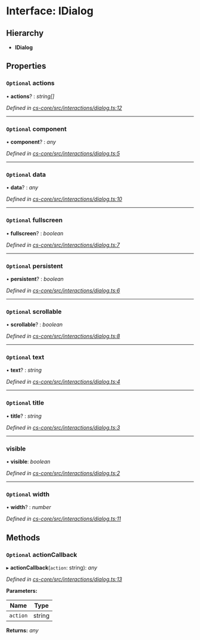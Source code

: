 # Interface: IDialog

## Hierarchy

* **IDialog**

## Properties

### `Optional` actions

• **actions**? : *string[]*

*Defined in [cs-core/src/interactions/dialog.ts:12](https://github.com/RichardHovenkamp/csnext/blob/6deb7f51/packages/cs-core/src/interactions/dialog.ts#L12)*

___

### `Optional` component

• **component**? : *any*

*Defined in [cs-core/src/interactions/dialog.ts:5](https://github.com/RichardHovenkamp/csnext/blob/6deb7f51/packages/cs-core/src/interactions/dialog.ts#L5)*

___

### `Optional` data

• **data**? : *any*

*Defined in [cs-core/src/interactions/dialog.ts:10](https://github.com/RichardHovenkamp/csnext/blob/6deb7f51/packages/cs-core/src/interactions/dialog.ts#L10)*

___

### `Optional` fullscreen

• **fullscreen**? : *boolean*

*Defined in [cs-core/src/interactions/dialog.ts:7](https://github.com/RichardHovenkamp/csnext/blob/6deb7f51/packages/cs-core/src/interactions/dialog.ts#L7)*

___

### `Optional` persistent

• **persistent**? : *boolean*

*Defined in [cs-core/src/interactions/dialog.ts:6](https://github.com/RichardHovenkamp/csnext/blob/6deb7f51/packages/cs-core/src/interactions/dialog.ts#L6)*

___

### `Optional` scrollable

• **scrollable**? : *boolean*

*Defined in [cs-core/src/interactions/dialog.ts:8](https://github.com/RichardHovenkamp/csnext/blob/6deb7f51/packages/cs-core/src/interactions/dialog.ts#L8)*

___

### `Optional` text

• **text**? : *string*

*Defined in [cs-core/src/interactions/dialog.ts:4](https://github.com/RichardHovenkamp/csnext/blob/6deb7f51/packages/cs-core/src/interactions/dialog.ts#L4)*

___

### `Optional` title

• **title**? : *string*

*Defined in [cs-core/src/interactions/dialog.ts:3](https://github.com/RichardHovenkamp/csnext/blob/6deb7f51/packages/cs-core/src/interactions/dialog.ts#L3)*

___

###  visible

• **visible**: *boolean*

*Defined in [cs-core/src/interactions/dialog.ts:2](https://github.com/RichardHovenkamp/csnext/blob/6deb7f51/packages/cs-core/src/interactions/dialog.ts#L2)*

___

### `Optional` width

• **width**? : *number*

*Defined in [cs-core/src/interactions/dialog.ts:11](https://github.com/RichardHovenkamp/csnext/blob/6deb7f51/packages/cs-core/src/interactions/dialog.ts#L11)*

## Methods

### `Optional` actionCallback

▸ **actionCallback**(`action`: string): *any*

*Defined in [cs-core/src/interactions/dialog.ts:13](https://github.com/RichardHovenkamp/csnext/blob/6deb7f51/packages/cs-core/src/interactions/dialog.ts#L13)*

**Parameters:**

Name | Type |
------ | ------ |
`action` | string |

**Returns:** *any*
